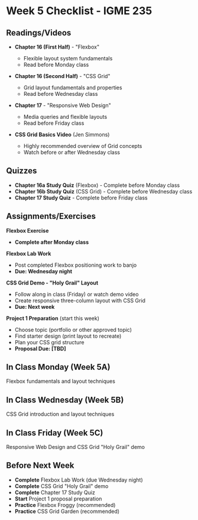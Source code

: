 # Week 5 Checklist - IGME 235

## Readings/Videos

- **Chapter 16 (First Half)** - "Flexbox"
  - Flexible layout system fundamentals
  - Read before Monday class

- **Chapter 16 (Second Half)** - "CSS Grid"
  - Grid layout fundamentals and properties
  - Read before Wednesday class

- **Chapter 17** - "Responsive Web Design"
  - Media queries and flexible layouts
  - Read before Friday class

- **CSS Grid Basics Video** (Jen Simmons)
  - Highly recommended overview of Grid concepts
  - Watch before or after Wednesday class

## Quizzes

- **Chapter 16a Study Quiz** (Flexbox) - Complete before Monday class
- **Chapter 16b Study Quiz** (CSS Grid) - Complete before Wednesday class
- **Chapter 17 Study Quiz** - Complete before Friday class

## Assignments/Exercises

**Flexbox Exercise** 
- **Complete after Monday class**

**Flexbox Lab Work**
- Post completed Flexbox positioning work to banjo
- **Due: Wednesday night**

**CSS Grid Demo - "Holy Grail" Layout**
- Follow along in class (Friday) or watch demo video
- Create responsive three-column layout with CSS Grid
- **Due: Next week**

**Project 1 Preparation** (start this week)
- Choose topic (portfolio or other approved topic)
- Find starter design (print layout to recreate)
- Plan your CSS grid structure
- **Proposal Due: [TBD]**

## In Class Monday (Week 5A)

Flexbox fundamentals and layout techniques

## In Class Wednesday (Week 5B)

CSS Grid introduction and layout techniques

## In Class Friday (Week 5C)

Responsive Web Design and CSS Grid "Holy Grail" demo

## Before Next Week

- **Complete** Flexbox Lab Work (due Wednesday night)
- **Complete** CSS Grid "Holy Grail" demo
- **Complete** Chapter 17 Study Quiz
- **Start** Project 1 proposal preparation
- **Practice** Flexbox Froggy (recommended)
- **Practice** CSS Grid Garden (recommended)